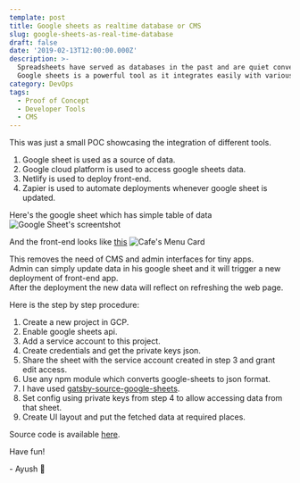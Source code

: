 ```yaml
---
template: post
title: Google sheets as realtime database or CMS
slug: google-sheets-as-real-time-database
draft: false
date: '2019-02-13T12:00:00.000Z'
description: >-
  Spreadsheets have served as databases in the past and are quiet convenient to use for simple cases when there isn't much complexity involved.
  Google sheets is a powerful tool as it integrates easily with various services. Let's try using it as a CMS...
category: DevOps
tags:
  - Proof of Concept
  - Developer Tools
  - CMS
---
```


This was just a small POC showcasing the integration of different tools.

1. Google sheet is used as a source of data.
2. Google cloud platform is used to access google sheets data.
3. Netlify is used to deploy front-end.
4. Zapier is used to automate deployments whenever google sheet is updated.

Here's the google sheet which has simple table of data
![Google Sheet's screentshot](/media/google-sheets-as-database-1.png)

And the front-end looks like [this](https://heyayush.github.io/cafe-menu-card/) ![Cafe's Menu Card](/media/google-sheets-as-database-2.png)

This removes the need of CMS and admin interfaces for tiny apps.  
Admin can simply update data in his google sheet and it will trigger a new deployment of front-end app.  
After the deployment the new data will reflect on refreshing the web page.

Here is the step by step procedure:

1. Create a new project in GCP.
2. Enable google sheets api.
3. Add a service account to this project.
4. Create credentials and get the private keys json.
5. Share the sheet with the service account created in step 3 and grant edit access.
6. Use any npm module which converts google-sheets to json format.
7. I have used [gatsby-source-google-sheets](https://www.npmjs.com/package/gatsby-source-google-sheets).
8. Set config using private keys from step 4 to allow accessing data from that sheet.
9. Create UI layout and put the fetched data at required places.

Source code is available [here](https://github.com/heyayush/cafe-menu-card).

Have fun!

\- Ayush 🙂
